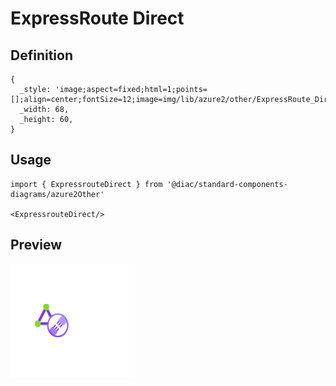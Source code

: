 # ExpressRoute Direct

## Definition

```
{
  _style: 'image;aspect=fixed;html=1;points=[];align=center;fontSize=12;image=img/lib/azure2/other/ExpressRoute_Direct.svg;strokeColor=none;',
  _width: 68,
  _height: 60,
}
```

## Usage

```
import { ExpressrouteDirect } from '@diac/standard-components-diagrams/azure2Other'

<ExpressrouteDirect/>
```

## Preview

<img src="./expressroute-direct.png" width="200"/>
